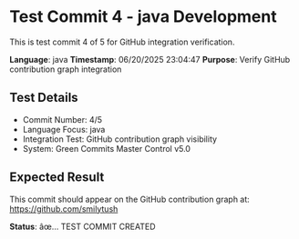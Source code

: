 ﻿# Test Commit 4 - java Development

This is test commit 4 of 5 for GitHub integration verification.

**Language**: java
**Timestamp**: 06/20/2025 23:04:47
**Purpose**: Verify GitHub contribution graph integration

## Test Details
- Commit Number: 4/5
- Language Focus: java
- Integration Test: GitHub contribution graph visibility
- System: Green Commits Master Control v5.0

## Expected Result
This commit should appear on the GitHub contribution graph at:
https://github.com/smilytush

**Status**: âœ… TEST COMMIT CREATED
